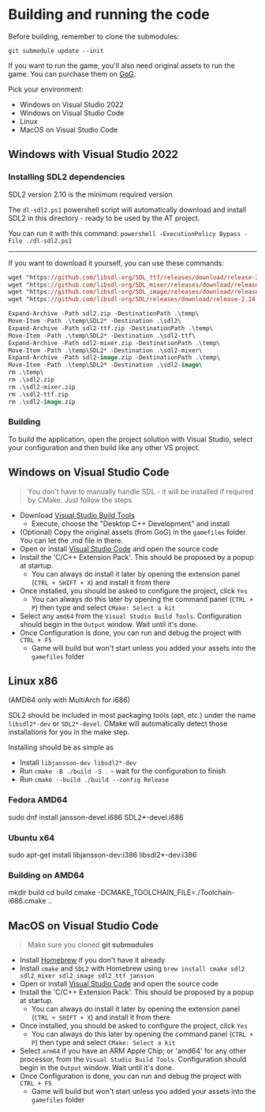 # Building and running the code

Before building, remember to clone the submodules:
```
git submodule update --init
```

If you want to run the game, you'll also need original assets to run the game.
You can purchase them on [GoG](https://www.gog.com/game/airline_tycoon_deluxe).

Pick your environment:
- Windows on Visual Studio 2022
- Windows on Visual Studio Code
- Linux
- MacOS on Visual Studio Code

## Windows with Visual Studio 2022

### Installing SDL2 dependencies
SDL2 version 2.10 is the minimum required version

The `dl-sdl2.ps1` powershell script will automatically download and install SDL2 in this directory - ready to be used by the AT project.

You can run it with this command: `powershell -ExecutionPolicy Bypass -File ./dl-sdl2.ps1 `

---

If you want to download it yourself, you can use these commands:
```ps
wget "https://github.com/libsdl-org/SDL_ttf/releases/download/release-2.20.1/SDL2_ttf-devel-2.20.1-VC.zip" -outfile "sdl2-ttf.zip"
wget "https://github.com/libsdl-org/SDL_mixer/releases/download/release-2.6.2/SDL2_mixer-devel-2.6.2-VC.zip" -outfile "sdl2-mixer.zip"
wget "https://github.com/libsdl-org/SDL_image/releases/download/release-2.6.2/SDL2_image-devel-2.6.2-VC.zip" -outfile "sdl2-image.zip"
wget "https://github.com/libsdl-org/SDL/releases/download/release-2.24.2/SDL2-devel-2.24.2-VC.zip" -outfile "sdl2.zip"

Expand-Archive -Path sdl2.zip -DestinationPath .\temp\
Move-Item -Path .\temp\SDL2* -Destination .\sdl2\
Expand-Archive -Path sdl2-ttf.zip -DestinationPath .\temp\
Move-Item -Path .\temp\SDL2* -Destination .\sdl2-ttf\
Expand-Archive -Path sdl2-mixer.zip -DestinationPath .\temp\
Move-Item -Path .\temp\SDL2* -Destination .\sdl2-mixer\
Expand-Archive -Path sdl2-image.zip -DestinationPath .\temp\
Move-Item -Path .\temp\SDL2* -Destination .\sdl2-image\
rm .\temp\
rm .\sdl2.zip
rm .\sdl2-mixer.zip
rm .\sdl2-ttf.zip
rm .\sdl2-image.zip
```

### Building
To build the application, open the project solution with Visual Studio, select your configuration and then build like any other VS project.

## Windows on Visual Studio Code

> You don't have to manually handle SDL - it will be installed if required by CMake. Just follow the steps

- Download [Visual Studio Build Tools](https://visualstudio.microsoft.com/fr/downloads/#build-tools-for-visual-studio-2022)
    - Execute, choose the "Desktop C++ Development" and install
- (Optional) Copy the original assets (from GoG) in the `gamefiles` folder. You can let the .md file in there.
- Open or install [Visual Studio Code](https://code.visualstudio.com/) and open the source code
- Install the 'C/C++ Extension Pack'. This should be proposed by a popup at startup.
    - You can always do install it later by opening the extension panel (`CTRL + SHIFT + X`) and install it from there
- Once installed, you should be asked to configure the project, click `Yes`
    - You can always do this later by opening the command panel (`CTRL + P`) then type and select `CMake: Select a kit`
- Select any `amd64` from the `Visual Studio Build Tools`. Configuration should begin in the `Output` window. Wait until it's done.
- Once Configuration is done, you can run and debug the project with `CTRL + F5`
    - Game will build but won't start unless you added your assets into the `gamefiles` folder

## Linux x86
(AMD64 only with MultiArch for i686)

SDL2 should be included in most packaging tools (apt, etc.) under the name `libsdl2*-dev` or `SDL2*-devel`.
CMake will automatically detect those installations for you in the make step.

Installing should be as simple as
- Install `libjansson-dev libsdl2*-dev`
- Run `cmake -B ./build -S .` - wait for the configuration to finish
- Run `cmake --build ./build --config Release`

### Fedora AMD64
sudo dnf install jansson-devel.i686 SDL2*-devel.i686

### Ubuntu x64
sudo apt-get install libjansson-dev:i386 libsdl2*-dev:i386

### Building on AMD64
mkdir build
cd build
cmake -DCMAKE_TOOLCHAIN_FILE=./Toolchain-i686.cmake ..

## MacOS on Visual Studio Code

> Make sure you cloned **git submodules**

- Install [Homebrew](https://brew.sh) if you don't have it already
- Install `cmake` and `SDL2` with Homebrew using `brew install cmake sdl2 sdl2_mixer sdl2_image sdl2_ttf jansson`
- Open or install [Visual Studio Code](https://code.visualstudio.com/) and open the source code
- Install the 'C/C++ Extension Pack'. This should be proposed by a popup at startup.
    - You can always do install it later by opening the extension panel (`CTRL + SHIFT + X`) and install it from there
- Once installed, you should be asked to configure the project, click `Yes`
    - You can always do this later by opening the command panel (`CTRL + P`) then type and select `CMake: Select a kit`
- Select `arm64` if you have an ARM Apple Chip; or 'amd64' for any other processor, from the `Visual Studio Build Tools`. Configuration should begin in the `Output` window. Wait until it's done.
- Once Configuration is done, you can run and debug the project with `CTRL + F5`
    - Game will build but won't start unless you added your assets into the `gamefiles` folder
